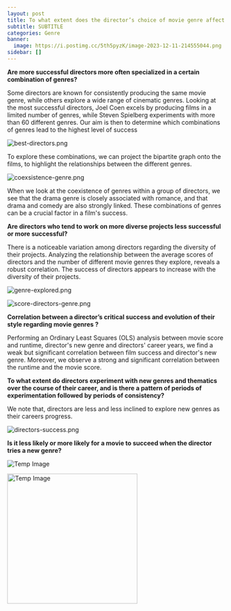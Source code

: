 ```yaml
---
layout: post
title: To what extent does the director’s choice of movie genre affect the success of the movie ?
subtitle: SUBTITLE
categories: Genre
banner:
  image: https://i.postimg.cc/5th5pyzK/image-2023-12-11-214555044.png
sidebar: []
---
```


**Are more successful directors more often specialized in a certain combination of genres?**

Some directors are known for consistently producing the same movie genre, while others explore a wide range of cinematic genres. Looking at the most successful directors, Joel Coen excels by producing films in a limited number of genres, while Steven Spielberg experiments with more than 60 different genres. Our aim is then to determine which combinations of genres lead to the highest level of success

![best-directors.png](https://i.postimg.cc/d1P1qdxF/best-directors.png)

To explore these combinations, we can project the bipartite graph onto the films, to highlight the relationships between the different genres.

![coexsistence-genre.png](https://i.postimg.cc/wv6CcjtJ/coexsistence-genre.png)

When we look at the coexistence of genres within a group of directors, we see that the drama genre is closely associated with romance, and that drama and comedy are also strongly linked. These combinations of genres can be a crucial factor in a film's success.

**Are directors who tend to work on more diverse projects less successful or more successful?**

There is a noticeable variation among directors regarding the diversity of their projects. Analyzing the relationship between the average scores of directors and the number of different movie genres they explore, reveals a robust correlation. The success of directors appears to increase with the diversity of their projects.

![genre-explored.png](https://i.postimg.cc/rmnmXbxd/genre-explored.png)

![score-directors-genre.png](https://i.postimg.cc/zXSfqVCZ/score-directors-genre.png)

**Correlation between a director’s critical success and evolution of their style regarding movie genres ?**

Performing an Ordinary Least Squares (OLS) analysis between movie score and runtime, director's new genre and directors' career years, we find a weak but significant correlation between film success and director's new genre. Moreover, we observe a strong and significant correlation between the runtime and the movie score.

**To what extent do directors experiment with new genres and thematics over the course of their career, and is there a pattern of periods of experimentation followed by periods of consistency?**

We note that, directors are less and less inclined to explore new genres as their careers progress.

![directors-success.png](https://i.postimg.cc/N0tvN4yW/directors-success.png)

**Is it less likely or more likely for a movie to succeed when the director tries a new genre?**



![Temp Image](https://i.postimg.cc/sX52PNjZ/image-2023-12-11-214406269.png)
<!-- Example of manual size change, if you use both width and height the original aspect ratio of the image will not be preserved (deformation) -->
<img src="https://i.postimg.cc/sX52PNjZ/image-2023-12-11-214406269.png" alt="Temp Image" width="300"> <!-- height="50"> -->